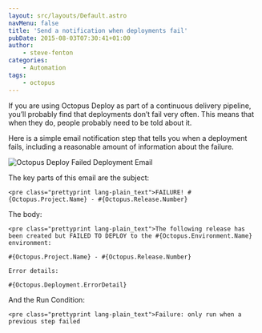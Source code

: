```yaml
---
layout: src/layouts/Default.astro
navMenu: false
title: 'Send a notification when deployments fail'
pubDate: 2015-08-03T07:30:41+01:00
author:
    - steve-fenton
categories:
    - Automation
tags:
    - octopus
---
```


If you are using Octopus Deploy as part of a continuous delivery pipeline, you’ll probably find that deployments don’t fail very often. This means that when they do, people probably need to be told about it.

Here is a simple email notification step that tells you when a deployment fails, including a reasonable amount of information about the failure.

![Octopus Deploy Failed Deployment Email](/img/2015/07/failed-deployment-email.png)

The key parts of this email are the subject:

```
<pre class="prettyprint lang-plain_text">FAILURE! #{Octopus.Project.Name} - #{Octopus.Release.Number}
```
The body:

```
<pre class="prettyprint lang-plain_text">The following release has been created but FAILED TO DEPLOY to the #{Octopus.Environment.Name} environment:

#{Octopus.Project.Name} - #{Octopus.Release.Number}

Error details:

#{Octopus.Deployment.ErrorDetail}
```
And the Run Condition:

```
<pre class="prettyprint lang-plain_text">Failure: only run when a previous step failed
```